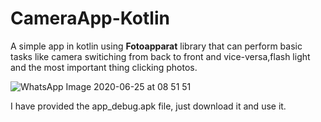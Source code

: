# CameraApp-Kotlin

A simple app in kotlin using  **Fotoapparat** library that can perform basic tasks like camera switiching from back to front and vice-versa,flash light and the most important thing clicking photos.


![WhatsApp Image 2020-06-25 at 08 51 51](https://user-images.githubusercontent.com/43717493/85753563-386f8f00-b6c1-11ea-9a18-6dc4d839cbdc.jpeg)

I have provided the app_debug.apk file, just download it and use it.
